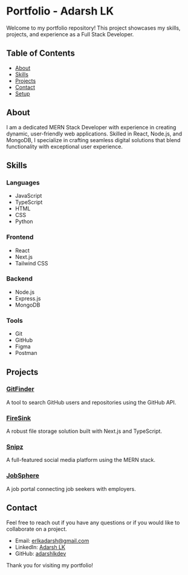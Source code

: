 ﻿# Portfolio - Adarsh LK

Welcome to my portfolio repository! This project showcases my skills, projects, and experience as a Full Stack Developer.

## Table of Contents

- [About](#about)
- [Skills](#skills)
- [Projects](#projects)
- [Contact](#contact)
- [Setup](#setup)

## About

I am a dedicated MERN Stack Developer with experience in creating dynamic, user-friendly web applications. Skilled in React, Node.js, and MongoDB, I specialize in crafting seamless digital solutions that blend functionality with exceptional user experience.

## Skills

### Languages
- JavaScript
- TypeScript
- HTML
- CSS
- Python

### Frontend
- React
- Next.js
- Tailwind CSS

### Backend
- Node.js
- Express.js
- MongoDB

### Tools
- Git
- GitHub
- Figma
- Postman

## Projects

### [GitFinder](https://gitfinder-adarshlkdev.vercel.app/)
A tool to search GitHub users and repositories using the GitHub API.

### [FireSink](https://firesink.vercel.app/)
A robust file storage solution built with Next.js and TypeScript.

### [Snipz](https://snipz.onrender.com/)
A full-featured social media platform using the MERN stack.

### [JobSphere](https://jobsphere-adarshlkdev.onrender.com/)
A job portal connecting job seekers with employers.

## Contact

Feel free to reach out if you have any questions or if you would like to collaborate on a project.

- Email: [erlkadarsh@gmail.com](mailto:erlkadarsh@gmail.com)
- LinkedIn: [Adarsh LK](https://www.linkedin.com/in/adarshlkdev/)
- GitHub: [adarshlkdev](https://github.com/adarshlkdev)


Thank you for visiting my portfolio!
